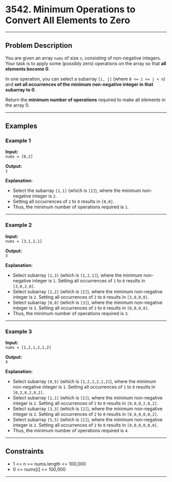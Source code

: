 # 3542. Minimum Operations to Convert All Elements to Zero

---

## Problem Description

You are given an array `nums` of size `n`, consisting of non-negative integers. Your task is to apply some (possibly zero) operations on the array so that **all elements become 0**.

In one operation, you can select a subarray `[i, j]` (where `0 <= i <= j < n`) and **set all occurrences of the minimum non-negative integer in that subarray to 0**.

Return the **minimum number of operations** required to make all elements in the array 0.

---

## Examples

### Example 1

**Input:**  
`nums = [0,2]`

**Output:**  
`1`

**Explanation:**
- Select the subarray `[1,1]` (which is `[2]`), where the minimum non-negative integer is `2`.
- Setting all occurrences of `2` to `0` results in `[0,0]`.
- Thus, the minimum number of operations required is `1`.

---

### Example 2

**Input:**  
`nums = [3,1,2,1]`

**Output:**  
`3`

**Explanation:**
- Select subarray `[1,3]` (which is `[1,2,1]`), where the minimum non-negative integer is `1`. Setting all occurrences of `1` to `0` results in `[3,0,2,0]`.
- Select subarray `[2,2]` (which is `[2]`), where the minimum non-negative integer is `2`. Setting all occurrences of `2` to `0` results in `[3,0,0,0]`.
- Select subarray `[0,0]` (which is `[3]`), where the minimum non-negative integer is `3`. Setting all occurrences of `3` to `0` results in `[0,0,0,0]`.
- Thus, the minimum number of operations required is `3`.

---

### Example 3

**Input:**  
`nums = [1,2,1,2,1,2]`

**Output:**  
`4`

**Explanation:**
- Select subarray `[0,5]` (which is `[1,2,1,2,1,2]`), where the minimum non-negative integer is `1`. Setting all occurrences of `1` to `0` results in `[0,2,0,2,0,2]`.
- Select subarray `[1,1]` (which is `[2]`), where the minimum non-negative integer is `2`. Setting all occurrences of `2` to `0` results in `[0,0,0,2,0,2]`.
- Select subarray `[3,3]` (which is `[2]`), where the minimum non-negative integer is `2`. Setting all occurrences of `2` to `0` results in `[0,0,0,0,0,2]`.
- Select subarray `[5,5]` (which is `[2]`), where the minimum non-negative integer is `2`. Setting all occurrences of `2` to `0` results in `[0,0,0,0,0,0]`.
- Thus, the minimum number of operations required is `4`.

---

## Constraints

- 1 <= n == nums.length <= 100,000
- 0 <= nums[i] <= 100,000

---
